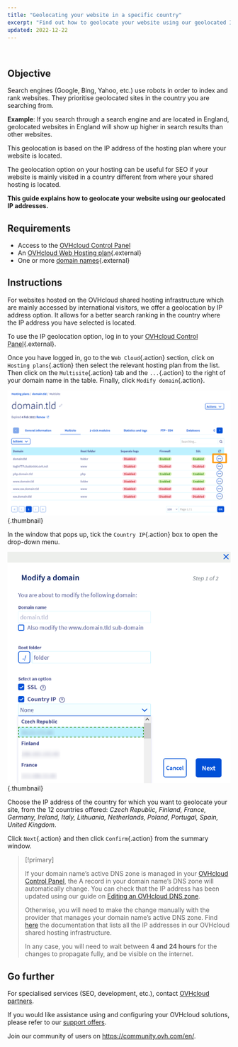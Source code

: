 ```yaml
---
title: "Geolocating your website in a specific country"
excerpt: "Find out how to geolocate your website using our geolocated IP addresses"
updated: 2022-12-22
---
```


  
## Objective

Search engines (Google, Bing, Yahoo, etc.) use robots in order to index and rank websites. They prioritise geolocated sites in the country you are searching from.

**Example**: If you search through a search engine and are located in England, geolocated websites in England will show up higher in search results than other websites.

This geolocation is based on the IP address of the hosting plan where your website is located.

The geolocation option on your hosting can be useful for SEO if your website is mainly visited in a country different from where your shared hosting is located.

**This guide explains how to geolocate your website using our geolocated IP addresses.**

## Requirements

- Access to the [OVHcloud Control Panel](/links/manager)
- An [OVHcloud Web Hosting plan](https://www.ovhcloud.com/en-au/web-hosting/){.external}
- One or more [domain names](https://www.ovhcloud.com/en-au/domains/){.external}

## Instructions

For websites hosted on the OVHcloud shared hosting infrastructure which are mainly accessed by international visitors, we offer a geolocation by IP address option. It allows for a better search ranking in the country where the IP address you have selected is located.

To use the IP geolocation option, log in to your [OVHcloud Control Panel](/links/manager){.external}.

Once you have logged in, go to the `Web Cloud`{.action} section, click on `Hosting plans`{.action} then select the relevant hosting plan from the list.<br>
Then click on the `Multisite`{.action} tab and the `...`{.action} to the right of your domain name in the table. Finally, click `Modify domain`{.action}.

![hosting multisites](images/modify-a-domain.png){.thumbnail}

In the window that pops up, tick the `Country IP`{.action} box to open the drop-down menu.

![geolocation option](images/country-ip-selection.png){.thumbnail}

Choose the IP address of the country for which you want to geolocate your site, from the 12 countries offered: *Czech Republic, Finland, France, Germany, Ireland, Italy, Lithuania, Netherlands, Poland, Portugal, Spain, United Kingdom*.

Click `Next`{.action} and then click `Confirm`{.action} from the summary window.

>[!primary]
>
> If your domain name’s active DNS zone is managed in your [OVHcloud Control Panel](/links/manager), the A record in your domain name’s DNS zone will automatically change. You can check that the IP address has been updated using our guide on [Editing an OVHcloud DNS zone](/pages/web_cloud/domains/dns_zone_edit).
>
> Otherwise, you will need to make the change manually with the provider that manages your domain name’s active DNS zone. Find [here](/pages/web_cloud/web_hosting/clusters_and_shared_hosting_IP) the documentation that lists all the IP addresses in our OVHcloud shared hosting infrastructure.
>
> In any case, you will need to wait between **4 and 24 hours** for the changes to propagate fully, and be visible on the internet.
>

## Go further

For specialised services (SEO, development, etc.), contact [OVHcloud partners](https://partner.ovhcloud.com/en-au/directory/).

If you would like assistance using and configuring your OVHcloud solutions, please refer to our [support offers](/links/support).

Join our community of users on <https://community.ovh.com/en/>.